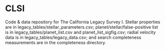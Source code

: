# CLSI
Code & data repository for The California Legacy Survey I. Stellar properties are in legacy_tables/stellar_parameters.csv; planet/stellar/false-positive list is in legacy_tables/planet_list.csv and planet_list_sigfig.csv; radial velocity data is in legacy_tables/legacy_data.csv; and search completeness measurements are in the completeness directory. 
